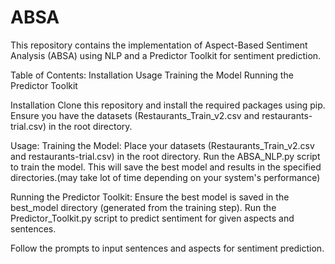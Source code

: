 # ABSA
This repository contains the implementation of Aspect-Based Sentiment Analysis (ABSA) using NLP and a Predictor Toolkit for sentiment prediction.

Table of Contents:
Installation
Usage
 Training the Model
 Running the Predictor Toolkit

Installation
Clone this repository and install the required packages using pip.
Ensure you have the datasets (Restaurants_Train_v2.csv and restaurants-trial.csv) in the root directory.

Usage:
Training the Model:
Place your datasets (Restaurants_Train_v2.csv and restaurants-trial.csv) in the root directory.
Run the ABSA_NLP.py script to train the model. This will save the best model and results in the specified directories.(may take lot of time depending on your system's performance)

Running the Predictor Toolkit:
Ensure the best model is saved in the best_model directory (generated from the training step).
Run the Predictor_Toolkit.py script to predict sentiment for given aspects and sentences.

Follow the prompts to input sentences and aspects for sentiment prediction.
